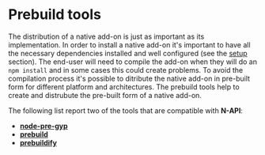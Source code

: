 # Prebuild tools

The distribution of a native add-on is just as important as its implementation.
In order to install a native add-on it's important to have all the necessary
dependencies installed and well configured (see the [setup](doc/setum.md) section).
The end-user will need to compile the add-on when they will do an `npm install`
and in some cases this could create problems. To avoid the compilation process it's
possible to ditribute the native add-on in pre-built form for different platform
and architectures. The prebuild tools help to create and distrubute the pre-built
form of a native add-on.

The following list report two of the tools that are compatible with **N-API**:

- **[node-pre-gyp](https://www.npmjs.com/package/node-pre-gyp)**
- **[prebuild](https://www.npmjs.com/package/prebuild)**
- **[prebuildify](https://www.npmjs.com/package/prebuildify)**
